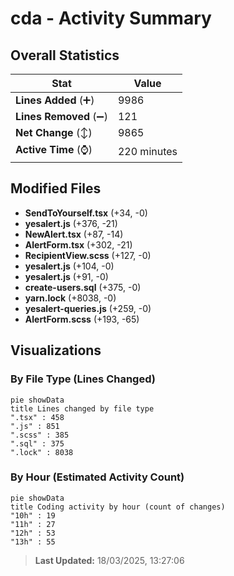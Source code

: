 # cda - Activity Summary 

## Overall Statistics

| Stat                   | Value                                                             |
| ---------------------- | ----------------------------------------------------------------- |
| **Lines Added** (➕)   | 9986                                          |
| **Lines Removed** (➖) | 121                                        |
| **Net Change** (↕)    | 9865                |
| **Active Time** (⌚)   | 220 minutes |


## Modified Files
- **SendToYourself.tsx** (+34, -0)
- **yesalert.js** (+376, -21)
- **NewAlert.tsx** (+87, -14)
- **AlertForm.tsx** (+302, -21)
- **RecipientView.scss** (+127, -0)
- **yesalert.js** (+104, -0)
- **yesalert.js** (+91, -0)
- **create-users.sql** (+375, -0)
- **yarn.lock** (+8038, -0)
- **yesalert-queries.js** (+259, -0)
- **AlertForm.scss** (+193, -65)

## Visualizations

### By File Type (Lines Changed)

```mermaid
pie showData
title Lines changed by file type
".tsx" : 458
".js" : 851
".scss" : 385
".sql" : 375
".lock" : 8038
```

### By Hour (Estimated Activity Count)

```mermaid
pie showData
title Coding activity by hour (count of changes)
"10h" : 19
"11h" : 27
"12h" : 53
"13h" : 55
```


> **Last Updated:** 18/03/2025, 13:27:06